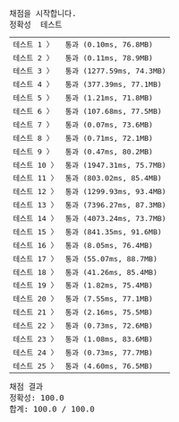 <pre class="console-content"><div></div><div class="console-heading">채점을 시작합니다.</div><div class="console-message">정확성  테스트</div><table class="console-test-group" data-category="correctness"><tbody><tr data-testcase-id="54449"><td valign="top" class="td-label">테스트 1 <span>〉</span></td><td class="result passed">통과 (0.10ms, 76.8MB)</td></tr><tr data-testcase-id="54450"><td valign="top" class="td-label">테스트 2 <span>〉</span></td><td class="result passed">통과 (0.11ms, 78.9MB)</td></tr><tr data-testcase-id="54451"><td valign="top" class="td-label">테스트 3 <span>〉</span></td><td class="result passed">통과 (1277.59ms, 74.3MB)</td></tr><tr data-testcase-id="54452"><td valign="top" class="td-label">테스트 4 <span>〉</span></td><td class="result passed">통과 (377.39ms, 77.1MB)</td></tr><tr data-testcase-id="54453"><td valign="top" class="td-label">테스트 5 <span>〉</span></td><td class="result passed">통과 (1.21ms, 71.8MB)</td></tr><tr data-testcase-id="54454"><td valign="top" class="td-label">테스트 6 <span>〉</span></td><td class="result passed">통과 (107.68ms, 77.5MB)</td></tr><tr data-testcase-id="54455"><td valign="top" class="td-label">테스트 7 <span>〉</span></td><td class="result passed">통과 (0.07ms, 73.6MB)</td></tr><tr data-testcase-id="54456"><td valign="top" class="td-label">테스트 8 <span>〉</span></td><td class="result passed">통과 (0.71ms, 72.1MB)</td></tr><tr data-testcase-id="54457"><td valign="top" class="td-label">테스트 9 <span>〉</span></td><td class="result passed">통과 (0.47ms, 80.2MB)</td></tr><tr data-testcase-id="54458"><td valign="top" class="td-label">테스트 10 <span>〉</span></td><td class="result passed">통과 (1947.31ms, 75.7MB)</td></tr><tr data-testcase-id="54459"><td valign="top" class="td-label">테스트 11 <span>〉</span></td><td class="result passed">통과 (803.02ms, 85.4MB)</td></tr><tr data-testcase-id="54460"><td valign="top" class="td-label">테스트 12 <span>〉</span></td><td class="result passed">통과 (1299.93ms, 93.4MB)</td></tr><tr data-testcase-id="54461"><td valign="top" class="td-label">테스트 13 <span>〉</span></td><td class="result passed">통과 (7396.27ms, 87.3MB)</td></tr><tr data-testcase-id="54462"><td valign="top" class="td-label">테스트 14 <span>〉</span></td><td class="result passed">통과 (4073.24ms, 73.7MB)</td></tr><tr data-testcase-id="54463"><td valign="top" class="td-label">테스트 15 <span>〉</span></td><td class="result passed">통과 (841.35ms, 91.6MB)</td></tr><tr data-testcase-id="54464"><td valign="top" class="td-label">테스트 16 <span>〉</span></td><td class="result passed">통과 (8.05ms, 76.4MB)</td></tr><tr data-testcase-id="54465"><td valign="top" class="td-label">테스트 17 <span>〉</span></td><td class="result passed">통과 (55.07ms, 88.7MB)</td></tr><tr data-testcase-id="54466"><td valign="top" class="td-label">테스트 18 <span>〉</span></td><td class="result passed">통과 (41.26ms, 85.4MB)</td></tr><tr data-testcase-id="54467"><td valign="top" class="td-label">테스트 19 <span>〉</span></td><td class="result passed">통과 (1.82ms, 75.4MB)</td></tr><tr data-testcase-id="54468"><td valign="top" class="td-label">테스트 20 <span>〉</span></td><td class="result passed">통과 (7.55ms, 77.1MB)</td></tr><tr data-testcase-id="54469"><td valign="top" class="td-label">테스트 21 <span>〉</span></td><td class="result passed">통과 (2.16ms, 75.5MB)</td></tr><tr data-testcase-id="54470"><td valign="top" class="td-label">테스트 22 <span>〉</span></td><td class="result passed">통과 (0.73ms, 72.6MB)</td></tr><tr data-testcase-id="54471"><td valign="top" class="td-label">테스트 23 <span>〉</span></td><td class="result passed">통과 (1.08ms, 83.6MB)</td></tr><tr data-testcase-id="54472"><td valign="top" class="td-label">테스트 24 <span>〉</span></td><td class="result passed">통과 (0.73ms, 77.7MB)</td></tr><tr data-testcase-id="54635"><td valign="top" class="td-label">테스트 25 <span>〉</span></td><td class="result passed">통과 (4.60ms, 76.5MB)</td></tr></tbody></table><div class="console-heading">채점 결과</div><div class="console-message">정확성: 100.0</div><div class="console-message">합계: 100.0 / 100.0</div></pre>